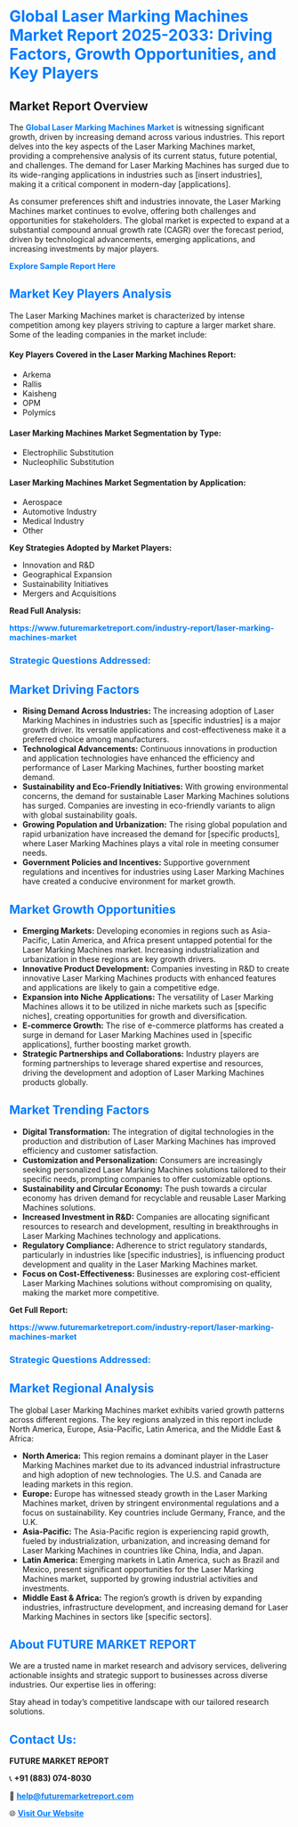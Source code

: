<h1 style="color: #007BFF;">Global Laser Marking Machines Market Report 2025-2033: Driving Factors, Growth Opportunities, and Key Players</h1>

<section id="overview">
<h2>Market Report Overview</h2>
<p>The <a href="https://www.futuremarketreport.com/industry-report/laser-marking-machines-market" style="color: #007BFF; text-decoration: none;"><strong>Global Laser Marking Machines Market</strong></a> is witnessing significant growth, driven by increasing demand across various industries. This report delves into the key aspects of the Laser Marking Machines market, providing a comprehensive analysis of its current status, future potential, and challenges. The demand for Laser Marking Machines has surged due to its wide-ranging applications in industries such as [insert industries], making it a critical component in modern-day [applications].</p>
<p>As consumer preferences shift and industries innovate, the Laser Marking Machines market continues to evolve, offering both challenges and opportunities for stakeholders. The global market is expected to expand at a substantial compound annual growth rate (CAGR) over the forecast period, driven by technological advancements, emerging applications, and increasing investments by major players.</p>
</section>

<section id="overview">
<p><a href="https://www.futuremarketreport.com/request-sample/reportId=32728" style="color: #007BFF; text-decoration: none;"><strong>Explore Sample Report Here</strong></a></p>
</section>

<section id="key-players">
<h2 style="color: #007BFF;">Market Key Players Analysis</h2>
<p>The Laser Marking Machines market is characterized by intense competition among key players striving to capture a larger market share. Some of the leading companies in the market include:</p>
<h4>Key Players Covered in the Laser Marking Machines Report:</h4>
<ul><li>Arkema</li><li>Rallis</li><li>Kaisheng</li><li>OPM</li><li>Polymics</li></ul>
<h4>Laser Marking Machines Market Segmentation by Type:</h4>
<ul><li>Electrophilic Substitution</li><li>Nucleophilic Substitution</li></ul>

<h4>Laser Marking Machines Market Segmentation by Application:</h4>
<ul><li>Aerospace</li><li>Automotive Industry</li><li>Medical Industry</li><li>Other</li></ul>
<p><strong>Key Strategies Adopted by Market Players:</strong></p>
<ul>
<li>Innovation and R&D</li>
<li>Geographical Expansion</li>
<li>Sustainability Initiatives</li>
<li>Mergers and Acquisitions</li>
</ul>
</section>

<section>
<p><strong>Read Full Analysis: </strong></p><a href="https://www.futuremarketreport.com/industry-report/laser-marking-machines-market" style="color: #007BFF; text-decoration: none;"><strong>https://www.futuremarketreport.com/industry-report/laser-marking-machines-market</strong></a>
<h3 style="color: #007BFF;">Strategic Questions Addressed:</h3>
</section>

<section id="driving-factors">
<h2 style="color: #007BFF;">Market Driving Factors</h2>
<ul>
<li><strong>Rising Demand Across Industries:</strong> The increasing adoption of Laser Marking Machines in industries such as [specific industries] is a major growth driver. Its versatile applications and cost-effectiveness make it a preferred choice among manufacturers.</li>
<li><strong>Technological Advancements:</strong> Continuous innovations in production and application technologies have enhanced the efficiency and performance of Laser Marking Machines, further boosting market demand.</li>
<li><strong>Sustainability and Eco-Friendly Initiatives:</strong> With growing environmental concerns, the demand for sustainable Laser Marking Machines solutions has surged. Companies are investing in eco-friendly variants to align with global sustainability goals.</li>
<li><strong>Growing Population and Urbanization:</strong> The rising global population and rapid urbanization have increased the demand for [specific products], where Laser Marking Machines plays a vital role in meeting consumer needs.</li>
<li><strong>Government Policies and Incentives:</strong> Supportive government regulations and incentives for industries using Laser Marking Machines have created a conducive environment for market growth.</li>
</ul>
</section>

<section id="growth-opportunities">
<h2 style="color: #007BFF;">Market Growth Opportunities</h2>
<ul>
<li><strong>Emerging Markets:</strong> Developing economies in regions such as Asia-Pacific, Latin America, and Africa present untapped potential for the Laser Marking Machines market. Increasing industrialization and urbanization in these regions are key growth drivers.</li>
<li><strong>Innovative Product Development:</strong> Companies investing in R&D to create innovative Laser Marking Machines products with enhanced features and applications are likely to gain a competitive edge.</li>
<li><strong>Expansion into Niche Applications:</strong> The versatility of Laser Marking Machines allows it to be utilized in niche markets such as [specific niches], creating opportunities for growth and diversification.</li>
<li><strong>E-commerce Growth:</strong> The rise of e-commerce platforms has created a surge in demand for Laser Marking Machines used in [specific applications], further boosting market growth.</li>
<li><strong>Strategic Partnerships and Collaborations:</strong> Industry players are forming partnerships to leverage shared expertise and resources, driving the development and adoption of Laser Marking Machines products globally.</li>
</ul>
</section>

<section id="trending-factors">
<h2 style="color: #007BFF;">Market Trending Factors</h2>
<ul>
<li><strong>Digital Transformation:</strong> The integration of digital technologies in the production and distribution of Laser Marking Machines has improved efficiency and customer satisfaction.</li>
<li><strong>Customization and Personalization:</strong> Consumers are increasingly seeking personalized Laser Marking Machines solutions tailored to their specific needs, prompting companies to offer customizable options.</li>
<li><strong>Sustainability and Circular Economy:</strong> The push towards a circular economy has driven demand for recyclable and reusable Laser Marking Machines solutions.</li>
<li><strong>Increased Investment in R&D:</strong> Companies are allocating significant resources to research and development, resulting in breakthroughs in Laser Marking Machines technology and applications.</li>
<li><strong>Regulatory Compliance:</strong> Adherence to strict regulatory standards, particularly in industries like [specific industries], is influencing product development and quality in the Laser Marking Machines market.</li>
<li><strong>Focus on Cost-Effectiveness:</strong> Businesses are exploring cost-efficient Laser Marking Machines solutions without compromising on quality, making the market more competitive.</li>
</ul>
</section>

<section>
<p><strong>Get Full Report: </strong></p><a href="https://www.futuremarketreport.com/industry-report/laser-marking-machines-market" style="color: #007BFF; text-decoration: none;"><strong>https://www.futuremarketreport.com/industry-report/laser-marking-machines-market</strong></a>
<h3 style="color: #007BFF;">Strategic Questions Addressed:</h3>
</section>


<section id="regional-analysis">
<h2 style="color: #007BFF;">Market Regional Analysis</h2>
<p>The global Laser Marking Machines market exhibits varied growth patterns across different regions. The key regions analyzed in this report include North America, Europe, Asia-Pacific, Latin America, and the Middle East & Africa:</p>
<ul>
<li><strong>North America:</strong> This region remains a dominant player in the Laser Marking Machines market due to its advanced industrial infrastructure and high adoption of new technologies. The U.S. and Canada are leading markets in this region.</li>
<li><strong>Europe:</strong> Europe has witnessed steady growth in the Laser Marking Machines market, driven by stringent environmental regulations and a focus on sustainability. Key countries include Germany, France, and the U.K.</li>
<li><strong>Asia-Pacific:</strong> The Asia-Pacific region is experiencing rapid growth, fueled by industrialization, urbanization, and increasing demand for Laser Marking Machines in countries like China, India, and Japan.</li>
<li><strong>Latin America:</strong> Emerging markets in Latin America, such as Brazil and Mexico, present significant opportunities for the Laser Marking Machines market, supported by growing industrial activities and investments.</li>
<li><strong>Middle East & Africa:</strong> The region’s growth is driven by expanding industries, infrastructure development, and increasing demand for Laser Marking Machines in sectors like [specific sectors].</li>
</ul>
</section>

<footer>
<h2 style="color: #007BFF;">About FUTURE MARKET REPORT</h2>
<p>We are a trusted name in market research and advisory services, delivering actionable insights and strategic support to businesses across diverse industries. Our expertise lies in offering:</p>

<p>Stay ahead in today’s competitive landscape with our tailored research solutions.</p>

<h2 style="color: #007BFF;">Contact Us:</h2>
<p><strong>FUTURE MARKET REPORT</strong></p>
<p>📞 <strong>+91 (883) 074-8030</strong></p>
<p>📧 <strong><a href="mailto:help@futuremarketreport.com" style="color: #007BFF;">help@futuremarketreport.com</a></strong></p>
<p>🌐 <strong><a href="https://www.futuremarketreport.com/" style="color: #007BFF;">Visit Our Website</a></strong></p>
</footer>